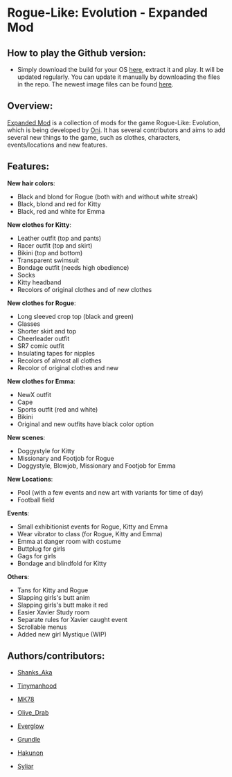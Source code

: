 # Rogue-Like: Evolution - Expanded Mod

## How to play the Github version:
- Simply download the build for your OS [here](https://mega.nz/#F!wbo0nSgZ!yLJsXW-eW5nGrciFOZSv0A), extract it and play. It  will be updated regularly. You can update it manually by downloading the files in the repo. 
The newest image files can be found [here](https://mega.nz/#F!QfoRhATA!VWBVBhoE_NabSQ979FY3rg).


## Overview:
[Expanded Mod](https://f95zone.com/threads/rogue-like-evolution-expanded-mod-v24-08.14865/) is a collection of mods for the game Rogue-Like: Evolution, which is being developed by [Oni](https://www.patreon.com/OniArtist).
It has several contributors and aims to add several new things to the game, such as clothes, characters, events/locations and new features.


## Features:
**New hair colors**:
- Black and blond for Rogue (both with and without white streak)
- Black, blond and red for Kitty
- Black, red and white for Emma


**New clothes for Kitty**:
- Leather outfit (top and pants)
- Racer outfit (top and skirt)
- Bikini (top and bottom)
- Transparent swimsuit
- Bondage outfit (needs high obedience)
- Socks
- Kitty headband
- Recolors of original clothes and of new clothes


**New clothes for Rogue**:
- Long sleeved crop top (black and green)
- Glasses
- Shorter skirt and top
- Cheerleader outfit
- SR7 comic outfit
- Insulating tapes for nipples
- Recolors of almost all clothes
- Recolor of original clothes and new


**New clothes for Emma**:
- NewX outfit
- Cape
- Sports outfit (red and white)
- Bikini
- Original and new outfits have black color option


**New scenes**:
- Doggystyle for Kitty
- Missionary and Footjob for Rogue
- Doggystyle, Blowjob, Missionary and Footjob for Emma


**New Locations**:
- Pool (with a few events and new art with variants for time of day)
- Football field


**Events**:
- Small exhibitionist events for Rogue, Kitty and Emma
- Wear vibrator to class (for Rogue, Kitty and Emma)
- Emma at danger room with costume
- Buttplug for girls
- Gags for girls
- Bondage and blindfold for Kitty


**Others**:
- Tans for Kitty and Rogue
- Slapping girls's butt anim
- Slapping girls's butt make it red
- Easier Xavier Study room
- Separate rules for Xavier caught event
- Scrollable menus
- Added new girl Mystique (WIP)


## Authors/contributors:
- [Shanks_Aka](https://f95zone.com/members/shanks_aka.315447/)
- [Tinymanhood](https://f95zone.com/members/tinymanhood.58077/)
- [MK78](https://f95zone.com/members/mk78.343405/)
- [Olive_Drab](https://f95zone.com/members/olive_drab.57696/)


- [Everglow](https://f95zone.com/members/everglow.3829/)
- [Grundle](https://f95zone.com/members/grundle.8956/)
- [Hakunon](https://f95zone.com/members/hakunon.17790/)
- [Syliar](https://f95zone.com/members/syliar.123758/)

